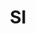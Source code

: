 ---
published:  false
post_id:    2018-SI
title:      SI
images:
  - ext:    00.jpg
    asp:    3-4
    dim:    64
    dir:    h
  - ext:    01.jpg
    asp:    3-4
    dim:    36
    dir:    v
---